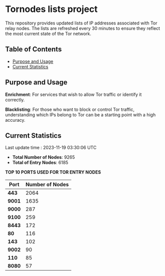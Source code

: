 # Tornodes lists project

This repository provides updated lists of IP addresses associated with Tor relay nodes. The lists are refreshed every 30 minutes to ensure they reflect the most current state of the Tor network.

## Table of Contents

- [Purpose and Usage](#purpose-and-usage)
- [Current Statistics](#current-statistics)


## Purpose and Usage

**Enrichment**: For services that wish to allow Tor traffic or identify it correctly.

**Blacklisting**: For those who want to block or control Tor traffic, understanding which IPs belong to Tor can be a starting point with a high accuracy.

## Current Statistics

Last update time : 2023-11-19 03:30:06 UTC

- **Total Number of Nodes**: 9265
- **Total of Entry Nodes**: 6185

**TOP 10 PORTS USED FOR TOR ENTRY NODES**

| **Port** | **Number of Nodes** |
|------|-----------------|
| **443**   | 2064  |
| **9001**   | 1635  |
| **9000**   | 287  |
| **9100**   | 259  |
| **8443**   | 172  |
| **80**   | 116  |
| **143**   | 102  |
| **9002**   | 90  |
| **110**   | 85  |
| **8080**   | 57  |

